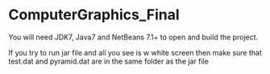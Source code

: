 ComputerGraphics_Final
======================

You will need JDK7, Java7 and NetBeans 7.1+ to open and build the project.

If you try to run jar file and all you see is w white screen  then make
sure that test.dat and pyramid.dat are in the same folder as the jar file
